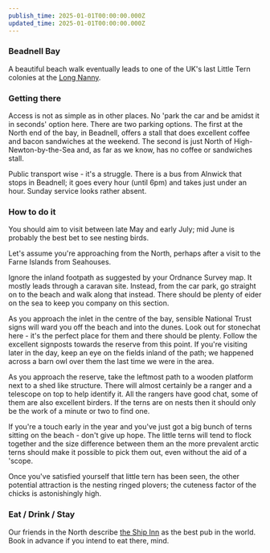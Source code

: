 ```yaml
---
publish_time: 2025-01-01T00:00:00.000Z
updated_time: 2025-01-01T00:00:00.000Z
---
```

### Beadnell Bay

A beautiful beach walk eventually leads to one of the UK's last
Little Tern colonies at the [Long
Nanny](https://www.nationaltrust.org.uk/embleton-and-newton-links/features/the-long-nanny-little-tern-site).

### Getting there

Access is not as simple as in other places. No 'park the car and be
amidst it in seconds' option here. There are two parking options. The
first at the North end of the bay, in Beadnell, offers a stall that
does excellent coffee and bacon sandwiches at the weekend. The second
is just North of High-Newton-by-the-Sea and, as far as we know, has no
coffee or sandwiches stall.

Public transport wise - it's a struggle. There is a bus from Alnwick
that stops in Beadnell; it goes every hour (until 6pm) and takes just
under an hour. Sunday service looks rather absent.

### How to do it

You should aim to visit between late May and early July; mid June is
probably the best bet to see nesting birds.

Let's assume you're approaching from the North, perhaps after a visit
to the Farne Islands from Seahouses.

Ignore the inland footpath as suggested by your Ordnance Survey
map. It mostly leads through a caravan site. Instead, from the car
park, go straight on to the beach and walk along that instead. There
should be plenty of eider on the sea to keep you company on this
section.

As you approach the inlet in the centre of the bay, sensible National
Trust signs will ward you off the beach and into the dunes. Look out
for stonechat here - it's the perfect place for them and there should
be plenty. Follow the excellent signposts towards the reserve from
this point. If you're visiting later in the day, keep an eye on the
fields inland of the path; we happened across a barn owl over them the
last time we were in the area.

As you approach the reserve, take the leftmost path to a wooden
platform next to a shed like structure. There will almost certainly be
a ranger and a telescope on top to help identify it. All the rangers
have good chat, some of them are also excellent birders. If the terns
are on nests then it should only be the work of a minute or two to
find one. 

If you're a touch early in the year and you've just got a big bunch of
terns sitting on the beach - don't give up hope. The little terns will
tend to flock together and the size difference between them an the
more prevalent arctic terns should make it possible to pick them out,
even without the aid of a 'scope.

Once you've satisfied yourself that little tern has been seen, the
other potential attraction is the nesting ringed plovers; the cuteness
factor of the chicks is astonishingly high.

### Eat / Drink / Stay

Our friends in the North describe [the Ship
Inn](http://www.shipinnnewton.co.uk/) as the best pub in the
world. Book in advance if you intend to eat there, mind.